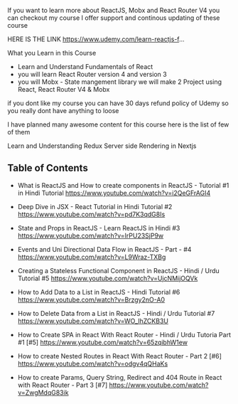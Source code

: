 If you want to learn more about ReactJS, Mobx and React Router V4 you can checkout my course I offer support and continous updating of these course

HERE IS THE LINK https://www.udemy.com/learn-reactjs-f...

What you Learn in this Course

- Learn and Understand Fundamentals of React
- you will learn React Router version 4 and version 3
- you will Mobx - State mangement library we will make 2 Project using React, React Router V4 & Mobx

if you dont like my course you can have 30 days refund policy of Udemy so you really dont have anything to loose

I have planned many awesome content for this course here is the list of few of them

Learn and Understanding Redux
Server side Rendering in Nextjs

## Table of Contents

- What is ReactJS and How to create components in ReactJS - Tutorial #1 in Hindi Tutorial 
https://www.youtube.com/watch?v=i2QeGFrAGI4

- Deep Dive in JSX - React Tutorial in Hindi Tutorial #2 
https://www.youtube.com/watch?v=pd7K3qdG8Is

- State and Props in ReactJS - Learn ReactJS in Hindi #3 
https://www.youtube.com/watch?v=IrPU23SjP9w

- Events and Uni Directional Data Flow in ReactJS - Part - #4 
https://www.youtube.com/watch?v=L9Wraz-TXBg

- Creating a Stateless Functional Component in ReactJS - Hindi / Urdu Tutorial #5 
https://www.youtube.com/watch?v=UjcNMijOQVk

- How to Add Data to a List in ReactJS - Hindi Tutorial #6 
https://www.youtube.com/watch?v=Brzgy2nO-A0

- How to Delete Data from a List in ReactJS - Hindi / Urdu Tutorial #7 
https://www.youtube.com/watch?v=WO_IhZCKB3U

- How to Create SPA in React With React Router - Hindi / Urdu Tutoria Part #1 [#5] 
https://www.youtube.com/watch?v=65zqibhW1ew

- How to create Nested Routes in React With React Router - Part 2 [#6] 
https://www.youtube.com/watch?v=odgv4qQHaKs

- How to create Params, Query String, Redirect and 404 Route in React with React Router - Part 3 [#7] 
https://www.youtube.com/watch?v=ZwgMdqG83ik
